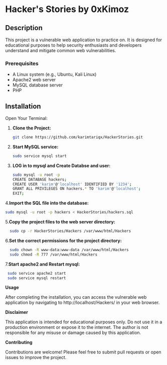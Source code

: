 # Hacker's Stories by 0xKimoz

## Description

This project is a vulnerable web application to practice on. It is designed for educational purposes to help security enthusiasts and developers understand and mitigate common web vulnerabilities.

### Prerequisites

- A Linux system (e.g., Ubuntu, Kali Linux)
- Apache2 web server
- MySQL database server
- PHP

## Installation

Open Your Terminal:

1. **Clone the Project:**
   ```bash
   git clone https://github.com/karimtariqx/HackerStories.git

2. **Start MySQL service:**
   ```bash
   sudo service mysql start
3. **LOG in to mysql and Create Databse and user:**
   ```bash
   sudo mysql -u root -p
   CREATE DATABASE hackers;
   CREATE USER 'karim'@'localhost' IDENTIFIED BY '1234';
   GRANT ALL PRIVILEGES ON hackers.* TO 'karim'@'localhost';
   EXIT;
   
4.**Import the SQL file into the database:**
  ```bash
  sudo mysql -u root -p hackers < HackerStories/hackers.sql

```
5.**Copy the project files to the web server directory:**
```bash
  sudo cp -r HackerStories/Hackers /var/www/html/Hackers
```
6.**Set the correct permissions for the project directory:**
 ```bash
   sudo chown -R www-data:www-data /var/www/html/Hackers
   sudo chmod -R 777 /var/www/html/Hackers
```
7.**Start apache2 and Restart mysql:**
```bash
 sudo service apache2 start
 sudo service mysql restart
```
**Usage**

After completing the installation, you can access the vulnerable web application by navigating to http://localhost/Hackers/ in your web browser.


**Disclaimer**

This application is intended for educational purposes only. Do not use it in a production environment or expose it to the internet. The author is not responsible for any misuse or damage caused by this application.

**Contributing**

Contributions are welcome! Please feel free to submit pull requests or open issues to improve the project.
